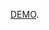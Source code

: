[DEMO](file:///C:/Users/lenovo/OneDrive/Documents/web%20development%20bootcamp/responsive%20education%20website/index.html).
